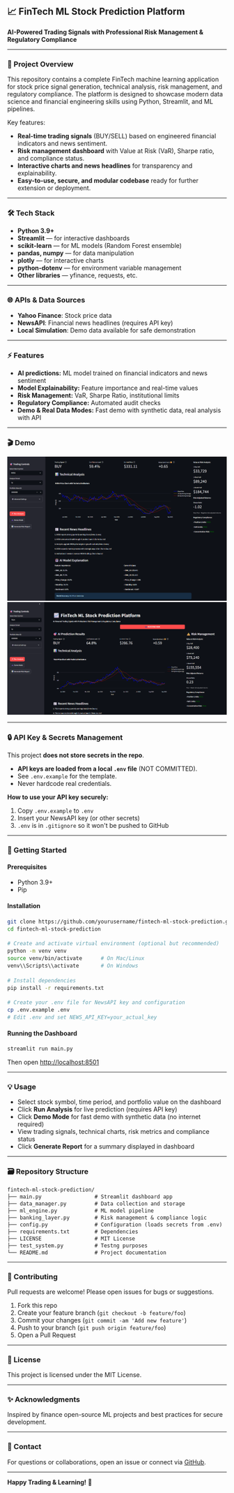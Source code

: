 ## 📈 FinTech ML Stock Prediction Platform

**AI-Powered Trading Signals with Professional Risk Management & Regulatory Compliance**

***

### 🚀 Project Overview

This repository contains a complete FinTech machine learning application for stock price signal generation, technical analysis, risk management, and regulatory compliance. The platform is designed to showcase modern data science and financial engineering skills using Python, Streamlit, and ML pipelines.

Key features:
- **Real-time trading signals** (BUY/SELL) based on engineered financial indicators and news sentiment.
- **Risk management dashboard** with Value at Risk (VaR), Sharpe ratio, and compliance status.
- **Interactive charts and news headlines** for transparency and explainability.
- **Easy-to-use, secure, and modular codebase** ready for further extension or deployment.

***

### 🛠️ Tech Stack

- **Python 3.9+**
- **Streamlit** — for interactive dashboards
- **scikit-learn** — for ML models (Random Forest ensemble)
- **pandas, numpy** — for data manipulation
- **plotly** — for interactive charts
- **python-dotenv** — for environment variable management
- **Other libraries** — yfinance, requests, etc.

***

### 🌐 APIs & Data Sources

- **Yahoo Finance**: Stock price data
- **NewsAPI**: Financial news headlines (requires API key)
- **Local Simulation**: Demo data available for safe demonstration

***

### ⚡ Features

- **AI predictions:** ML model trained on financial indicators and news sentiment
- **Model Explainability:** Feature importance and real-time values
- **Risk Management:** VaR, Sharpe Ratio, institutional limits
- **Regulatory Compliance:** Automated audit checks
- **Demo & Real Data Modes:** Fast demo with synthetic data, real analysis with API

***

### 🎬 Demo
![image1](images/image1.png)
![image1](images/image2.png)

***

### 🔒 API Key & Secrets Management

This project **does not store secrets in the repo**.

- **API keys are loaded from a local `.env` file** (NOT COMMITTED).
- See `.env.example` for the template.
- Never hardcode real credentials.

**How to use your API key securely:**

1. Copy `.env.example` to `.env`
2. Insert your NewsAPI key (or other secrets)
3. `.env` is in `.gitignore` so it won't be pushed to GitHub

***

### 🏁 Getting Started

#### Prerequisites

- Python 3.9+
- Pip

#### Installation

```bash
git clone https://github.com/yourusername/fintech-ml-stock-prediction.git
cd fintech-ml-stock-prediction

# Create and activate virtual environment (optional but recommended)
python -m venv venv
source venv/bin/activate      # On Mac/Linux
venv\\Scripts\\activate       # On Windows

# Install dependencies
pip install -r requirements.txt

# Create your .env file for NewsAPI key and configuration
cp .env.example .env
# Edit .env and set NEWS_API_KEY=your_actual_key
```

#### Running the Dashboard

```bash
streamlit run main.py
```

Then open [http://localhost:8501](http://localhost:8501)

***

### 💡 Usage

- Select stock symbol, time period, and portfolio value on the dashboard
- Click **Run Analysis** for live prediction (requires API key)
- Click **Demo Mode** for fast demo with synthetic data (no internet required)
- View trading signals, technical charts, risk metrics and compliance status
- Click **Generate Report** for a summary displayed in dashboard

***

### 🗃️ Repository Structure

```
fintech-ml-stock-prediction/
├── main.py                 # Streamlit dashboard app
├── data_manager.py         # Data collection and storage
├── ml_engine.py            # ML model pipeline
├── banking_layer.py        # Risk management & compliance logic
├── config.py               # Configuration (loads secrets from .env)
├── requirements.txt        # Dependencies
├── LICENSE                 # MIT License
├── test_system.py          # Testng purposes
└── README.md               # Project documentation
```

***

### 🤝 Contributing

Pull requests are welcome! Please open issues for bugs or suggestions.

1. Fork this repo
2. Create your feature branch (`git checkout -b feature/foo`)
3. Commit your changes (`git commit -am 'Add new feature'`)
4. Push to your branch (`git push origin feature/foo`)
5. Open a Pull Request

***

### 📝 License

This project is licensed under the MIT License.

***

### ✨ Acknowledgments

Inspired by finance open-source ML projects and best practices for secure development.

***

### 📣 Contact

For questions or collaborations, open an issue or connect via [GitHub](https://github.com/Aadityaamlan-Panda).

***

**Happy Trading & Learning!** 🚀



